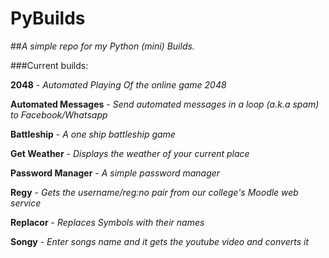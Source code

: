 # PyBuilds
##*A simple repo for my Python (mini) Builds.*

###Current builds:

<strong>2048</strong> - *Automated Playing Of the online game 2048*

<strong>Automated Messages</strong> - *Send automated messages in a loop (a.k.a spam) to Facebook/Whatsapp*

<strong>Battleship</strong> - *A one ship battleship game*

<strong>Get Weather</strong> - *Displays the weather of your current place*

<strong>Password Manager</strong> - *A simple password manager*

<strong>Regy</strong> - *Gets the username/reg:no pair from our college's Moodle web service*

<strong>Replacor</strong> - *Replaces Symbols with their names*

<strong>Songy</strong> - *Enter songs name and it gets the youtube video and converts it*
